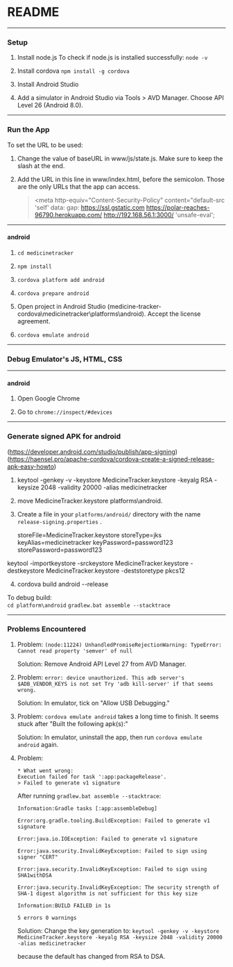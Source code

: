 # README

------
### Setup ###

1. Install node.js
   To check if node.js is installed successfully: `node -v`

2. Install cordova
   `npm install -g cordova`

3. Install Android Studio

4. Add a simulator in Android Studio via Tools > AVD Manager.
   Choose API Level 26 (Android 8.0).

------
### Run the App ###

To set the URL to be used:

1. Change the value of baseURL in www/js/state.js. Make sure to keep the slash at the end.

2. Add the URL in this line in www/index.html, before the semicolon. Those are the only URLs that the app can access.

    >\<meta http-equiv="Content-Security-Policy"
    >      content="default-src 'self' data: gap: https://ssl.gstatic.com https://polar-reaches-96790.herokuapp.com/ http://192.168.56.1:3000/ 'unsafe-eval';


------
#### android ####
1. `cd medicinetracker`

2. `npm install`

3. `cordova platform add android`

4. `cordova prepare android`

5. Open project in Android Studio (medicine-tracker-cordova\medicinetracker\platforms\android). Accept the license agreement.

6. `cordova emulate android`

------

### Debug Emulator's JS, HTML, CSS ###

------
#### android ####
1. Open Google Chrome

2. Go to `chrome://inspect/#devices`
------

### Generate signed APK for android

(https://developer.android.com/studio/publish/app-signing)
(https://haensel.pro/apache-cordova/cordova-create-a-signed-release-apk-easy-howto)

1. keytool -genkey -v -keystore MedicineTracker.keystore -keyalg RSA -keysize 2048 -validity 20000 -alias medicinetracker

2. move MedicineTracker.keystore platforms\android\.

3. Create a file in your `platforms/android/` directory with the name `release-signing.properties` .

    storeFile=MedicineTracker.keystore
    storeType=jks
    keyAlias=medicinetracker
    keyPassword=password123
    storePassword=password123

keytool -importkeystore -srckeystore MedicineTracker.keystore -destkeystore MedicineTracker.keystore -deststoretype pkcs12

4. cordova build android --release

To debug build:  
`cd platform\android`
`gradlew.bat assemble --stacktrace`

------

### Problems Encountered ###

1. Problem: `(node:11224) UnhandledPromiseRejectionWarning: TypeError: Cannot read property 'semver' of null`

   Solution: Remove Android API Level 27 from AVD Manager.

2. Problem:
   `error: device unauthorized.
    This adb server's $ADB_VENDOR_KEYS is not set
    Try 'adb kill-server' if that seems wrong.`

   Solution:
   In emulator, tick on "Allow USB Debugging."

3. Problem:
    `cordova emulate android` takes a long time to finish. It seems stuck after "Built the following apk(s):"

    Solution:
    In emulator, uninstall the app, then run `cordova emulate android` again.

4. Problem:
    ```
    * What went wrong:
    Execution failed for task ':app:packageRelease'.
    > Failed to generate v1 signature
    ```

    After running `gradlew.bat assemble --stacktrace`:
    ```
    Information:Gradle tasks [:app:assembleDebug]

    Error:org.gradle.tooling.BuildException: Failed to generate v1 signature

    Error:java.io.IOException: Failed to generate v1 signature

    Error:java.security.InvalidKeyException: Failed to sign using signer "CERT"

    Error:java.security.InvalidKeyException: Failed to sign using SHA1withDSA

    Error:java.security.InvalidKeyException: The security strength of SHA-1 digest algorithm is not sufficient for this key size

    Information:BUILD FAILED in 1s

    5 errors 0 warnings
    ```

    Solution:
    Change the key generation to:
    `keytool -genkey -v -keystore MedicineTracker.keystore -keyalg RSA -keysize 2048 -validity 20000 -alias medicinetracker`

    because the default has changed from RSA to DSA.

